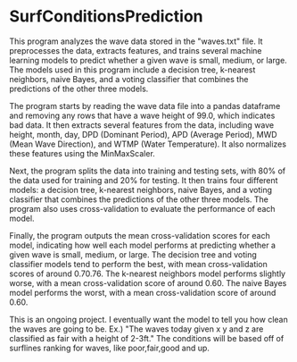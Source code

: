 # SurfConditionsPrediction

This program analyzes the wave data stored in the "waves.txt" file. It preprocesses the data, extracts features, and trains several machine learning models to predict whether a given wave is small, medium, or large. The models used in this program include a decision tree, k-nearest neighbors, naive Bayes, and a voting classifier that combines the predictions of the other three models.

The program starts by reading the wave data file into a pandas dataframe and removing any rows that have a wave height of 99.0, which indicates bad data. It then extracts several features from the data, including wave height, month, day, DPD (Dominant Period), APD (Average Period), MWD (Mean Wave Direction), and WTMP (Water Temperature). It also normalizes these features using the MinMaxScaler.

Next, the program splits the data into training and testing sets, with 80% of the data used for training and 20% for testing. It then trains four different models: a decision tree, k-nearest neighbors, naive Bayes, and a voting classifier that combines the predictions of the other three models. The program also uses cross-validation to evaluate the performance of each model.

Finally, the program outputs the mean cross-validation scores for each model, indicating how well each model performs at predicting whether a given wave is small, medium, or large. The decision tree and voting classifier models tend to perform the best, with mean cross-validation scores of around 0.70.76. The k-nearest neighbors model performs slightly worse, with a mean cross-validation score of around 0.60. The naive Bayes model performs the worst, with a mean cross-validation score of around 0.60.


This is an ongoing project. I eventually want the model to tell you how clean the waves are going to be. Ex.) "The waves today given x y and z are classified as fair with a height of 2-3ft." The conditions will be based off of surflines ranking for waves, like poor,fair,good and up.
